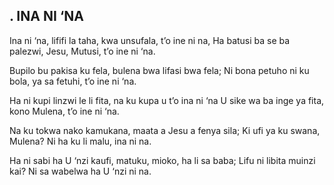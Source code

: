 ## . INA NI ‘NA

Ina ni ‘na, lififi la taha, kwa unsufala, t’o ine ni na,
Ha batusi ba se ba palezwi, Jesu, Mutusi, t’o ine ni ‘na.


Bupilo bu pakisa ku fela, bulena bwa lifasi bwa fela;
Ni bona petuho ni ku bola, ya sa fetuhi, t’o ine ni ‘na.


Ha ni kupi linzwi le li fita, na ku kupa u t’o ina ni ‘na
U sike wa ba inge ya fita, kono Mulena, t’o ine ni ‘na.


Na ku tokwa nako kamukana, maata a Jesu a fenya sila;
Ki ufi ya ku swana, Mulena? Ni ha ku li malu, ina ni na.


Ha ni sabi ha U ‘nzi kaufi, matuku, mioko, ha li sa baba;
Lifu ni libita muinzi kai? Ni sa wabelwa ha U ‘nzi ni na.

